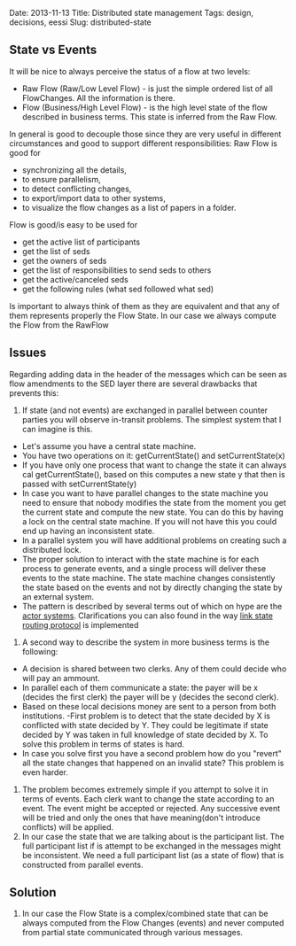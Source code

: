 Date: 2013-11-13
Title: Distributed state management
Tags: design, decisions, eessi
Slug: distributed-state

## State vs Events
It will be nice to always perceive the status of a flow at two levels:
- Raw Flow (Raw/Low Level Flow) - is just the simple ordered list of all FlowChanges. All the information is there.
- Flow (Business/High Level Flow) - is the high level state of the flow described in business terms. This state is inferred from the Raw Flow.

In general is good to decouple those since they are very useful in different circumstances and good to support different responsibilities:
Raw Flow is good for 

* synchronizing all the details, 
* to ensure parallelism, 
* to detect conflicting changes, 
* to export/import data to other systems, 
* to visualize the flow changes as a list of papers in a folder.

Flow is good/is easy to be used for

* get the active list of participants
* get the list of seds
* get the owners of seds
* get the list of responsibilities to send seds to others
* get the active/canceled seds
* get the following rules (what sed followed what sed)

Is important to always think of them as they are equivalent and that any of them represents properly the Flow State. In our case we always compute the Flow from the RawFlow

## Issues

Regarding adding data in the header of the messages which can be seen as flow amendments to the SED layer there are several drawbacks that prevents this:

1. If state (and not events) are exchanged in parallel between counter parties you will observe in-transit problems. The simplest system that I can imagine is this.
 - Let's assume you have a central state machine.
 - You have two operations on it: getCurrentState() and setCurrentState(x)
 - If you have only one process that want to change the state it can always cal getCurrentState(), based on this computes a new state y that then is passed with setCurrentState(y)
 - In case you want to have parallel changes to the state machine you need to ensure that nobody modifies the state from the moment you get the current state and compute the new state. You can do this by having a lock on the central state machine. If you will not have this you could end up having an inconsistent state.
 - In a parallel system you will have additional problems on creating such a distributed lock.
 - The proper solution to interact with the state machine is for each process to generate events, and a single process will deliver these events to the state machine. The state machine changes consistently the state based on the events and not by directly changing the state by an external system.
 - The pattern is described by several terms out of which on hype are the [actor systems](http://en.wikipedia.org/wiki/Actor_model). Clarifications you can also found in the way [link state routing protocol](http://en.wikipedia.org/wiki/Link-state_routing_protocol) is implemented
1. A second way to describe the system in more business terms is the following:
 - A decision is shared between two clerks. Any of them could decide who will pay an ammount.
 - In parallel each of them communicate a state: the payer will be x (decides the first clerk) the payer will be y (decides the second clerk).
 - Based on these local decisions money are sent to a person from both institutions.
 -First problem is to detect that the state decided by X is conflicted with state decided by Y. They could be legitimate if state decided by Y was taken in full knowledge of state decided by X. To solve this problem in terms of states is hard.
 - In case you solve first you have a second problem how do you "revert" all the state changes that happened on an invalid state? This problem is even harder.
1. The problem becomes extremely simple if you attempt to solve it in terms of events. Each clerk want to change the state according to an event. The event might be accepted or rejected. Any successive event will be tried and only the ones that have meaning(don't introduce conflicts) will be applied.
1. In our case the state that we are talking about is the participant list. The full participant list if is attempt to be exchanged in the messages might be inconsistent. We need a full participant list (as a state of flow) that is constructed from parallel events.

## Solution

1. In our case the Flow State is a complex/combined state that can be always computed from the Flow Changes (events) and never computed from partial state communicated through various messages.
